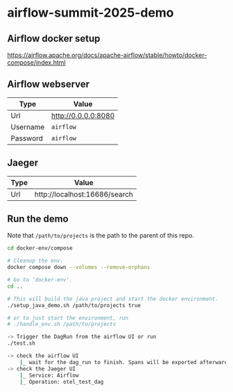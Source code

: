 # airflow-summit-2025-demo

## Airflow docker setup

https://airflow.apache.org/docs/apache-airflow/stable/howto/docker-compose/index.html

## Airflow webserver

| Type | Value |
| ----------- | ----------- |
| Url | http://0.0.0.0:8080 |
| Username | `airflow` |
| Password | `airflow` |

## Jaeger

| Type | Value |
| ----------- | ----------- |
| Url | http://localhost:16686/search |

## Run the demo

Note that `/path/to/projects` is the path to the parent of this repo.

```bash
cd docker-env/compose

# Cleanup the env.
docker compose down --volumes --remove-orphans

# Go to 'docker-env'.
cd ..

# This will build the java project and start the docker environment.
./setup_java_demo.sh /path/to/projects true

# or to just start the environment, run
# ./handle_env.sh /path/to/projects

-> Trigger the DagRun from the airflow UI or run
./test.sh

-> check the airflow UI
    |_ wait for the dag_run to finish. Spans will be exported afterwards.
-> check the Jaeger UI
    |_ Service: Airflow
    |_ Operation: otel_test_dag
```


